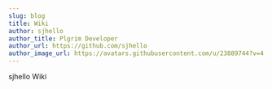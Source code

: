 ```yaml
---
slug: blog
title: Wiki
author: sjhello
author_title: Plgrim Developer
author_url: https://github.com/sjhello
author_image_url: https://avatars.githubusercontent.com/u/23889744?v=4
---
```


sjhello Wiki